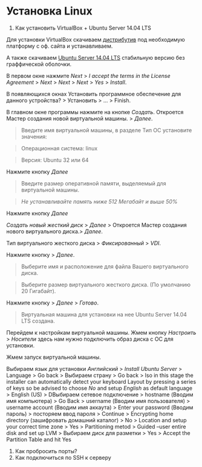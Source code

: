# Установка Linux

1. Как установить VirtualBox + Ubuntu Server 14.04 LTS

Для установки VirtualBox скачиваем [дистрибутив](https://www.virtualbox.org/wiki/Downloads) под необходимую платформу с оф. сайта и устанавливаем.

А также скачиваем [Ubuntu Server 14.04 LTS](http://www.ubuntu.com/download/server) стабильную версию без граффической оболочки.

В первом окне нажмите *Next* > *I accept the terms in the License Agreement* > *Next* > *Next* > *Next* > *Yes* > *Install*. 

В появляющихся окнах Установить программное обеспечение для данного устройства? > Установить > ... > Finish. 

В главном окне программы нажмите на кнопке *Создать*. Откроется Мастер создания новой виртуальной машины. > *Далее*.

>Введите имя виртуальной машины, в разделе Тип ОС установите значения:

>Операционная система: linux

>Версия: Ubuntu 32 или 64

Нажмите кнопку *Далее*

>Введите размер оперативной памяти, выделяемый для виртуальной машины.

>*Не устанавливайте память ниже 512 Мегабайт и выше 50%* 

Нажмите кнопку *Далее*

*Создать новый жесткий диск* > *Далее* > Откроется Мастер создания нового виртуального диска.> *Далее*.

Тип виртуального жесткого диска > *Фиксированный* > *VDI*. 

Нажмите кнопку > *Далее*. 

>Выберите имя и расположение для файла Вашего виртуального диска. 

>Выберите размер виртуального жесткого диска. (По умолчанию 20 Гигабайт). 

Нажмите кнопку > *Далее* > *Готово*.

>Виртуальная машина для установки на нее Ubuntu Server 14.04 LTS создана.

Перейдем к настройкам виртуальной машины. Жмем кнопку *Настроить* > *Носители* здесь нам нужно подключить образ диска с ОС для установки. 

Жмем запуск виртуальной машины.

Выбираем язык для установки *Английский* > *Install Ubuntu Server* >  Language > Go back > Выбираем страну > Go back >  lso in this stage the installer can automatically detect your keyboard Layout by pressing a series of keys so be advised to choose *No* and setup *English* as default language > English (US) > DВыбираем сетевое подключение > hostname (Вводим имя компьютера) > Go Back > username (Вводим имя пользователя) > username account (Вводим имя аккаута) > Enter your password (Вводим пароль) > посторяем ввод пароля > Continue > Encrypting home directory (зашифровать домашний каталог) > No > Location and setup your correct time zone > Yes > Partitioning metod > Guided –user entire disk and set up LVM > Выбираем диск для разметки > Yes > Accept the Partition Table and hit Yes



1. Как пробросить порты?
1. Как подключиться по SSH к серверу
